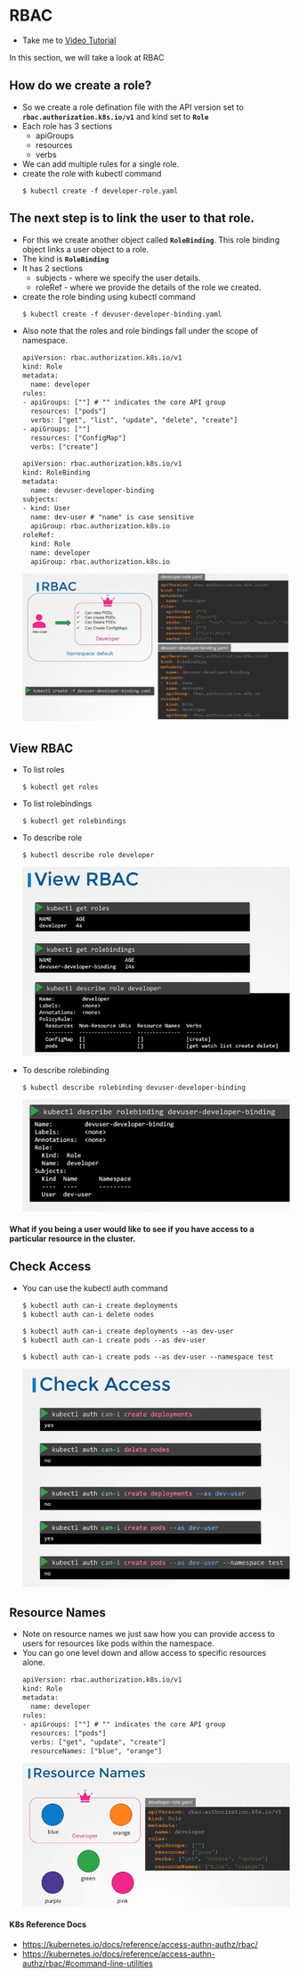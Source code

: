 # RBAC
  - Take me to [Video Tutorial](https://kodekloud.com/courses/539883/lectures/9808259)

In this section, we will take a look at RBAC

## How do we create a role?
- So we create a role defination file with the API version set to **`rbac.authorization.k8s.io/v1`** and kind set to **`Role`**
- Each role has 3 sections
  - apiGroups
  - resources
  - verbs
- We can add multiple rules for a single role.
- create the role with kubectl command
  ```
  $ kubectl create -f developer-role.yaml
  ```

## The next step is to link the user to that role.
- For this we create another object called **`RoleBinding`**. This role binding object links a user object to a role.
- The kind is **`RoleBinding`**
- It has 2 sections
  - subjects - where we specify the user details.
  - roleRef  - where we provide the details of the role we created.
- create the role binding using kubectl command
  ```
  $ kubectl create -f devuser-developer-binding.yaml
  ```
- Also note that the roles and role bindings fall under the scope of namespace.
  ```
  apiVersion: rbac.authorization.k8s.io/v1
  kind: Role
  metadata:
    name: developer
  rules:
  - apiGroups: [""] # "" indicates the core API group
    resources: ["pods"]
    verbs: ["get", "list", "update", "delete", "create"]
  - apiGroups: [""]
    resources: ["ConfigMap"]
    verbs: ["create"]
  ```
  ```
  apiVersion: rbac.authorization.k8s.io/v1
  kind: RoleBinding
  metadata:
    name: devuser-developer-binding
  subjects:
  - kind: User
    name: dev-user # "name" is case sensitive
    apiGroup: rbac.authorization.k8s.io
  roleRef:
    kind: Role
    name: developer
    apiGroup: rbac.authorization.k8s.io
  ```
  ![rbac1](../../images/rbac1.PNG)
  

## View RBAC
  
- To list roles
  ```
  $ kubectl get roles
  ```
- To list rolebindings
  ```
  $ kubectl get rolebindings
  ```
- To describe role 
  ```
  $ kubectl describe role developer
  ```
  
  ![rbac2](../../images/rbac2.PNG)
    
- To describe rolebinding
  ```
  $ kubectl describe rolebinding devuser-developer-binding
  ```
  
  ![rbac3](../../images/rbac3.PNG)
  
#### What if you being a user would like to see if you have access to a particular resource in the cluster.
## Check Access

- You can use the kubectl auth command
  ```
  $ kubectl auth can-i create deployments
  $ kubectl auth can-i delete nodes
  ```
  ```
  $ kubectl auth can-i create deployments --as dev-user
  $ kubectl auth can-i create pods --as dev-user
  ```
  ```
  $ kubectl auth can-i create pods --as dev-user --namespace test
  ```
  
  ![rbac5](../../images/rbac5.PNG)
  
## Resource Names
- Note on resource names we just saw how you can provide access to users for resources like pods within the namespace.
- You can go one level down and allow access to specific resources alone.
  ```
  apiVersion: rbac.authorization.k8s.io/v1
  kind: Role
  metadata:
    name: developer
  rules:
  - apiGroups: [""] # "" indicates the core API group
    resources: ["pods"]
    verbs: ["get", "update", "create"]
    resourceNames: ["blue", "orange"]
  ```  
  ![rbac4](../../images/rbac4.PNG)
  
#### K8s Reference Docs
- https://kubernetes.io/docs/reference/access-authn-authz/rbac/
- https://kubernetes.io/docs/reference/access-authn-authz/rbac/#command-line-utilities
